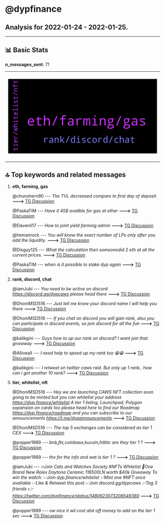 # **@dypfinance**
 ## Analysis for **2022-01-24** - **2022-01-25**.

---

## 📊 **Basic Stats**

**n_messages_sent**: 71

---
![wordcloud](dypfinance_1Days_wordcloud.png)

---


## 🔝 **Top keywords and related messages**

1. **eth, farming, gas**

    @chunshern90 --- *The TVL decreased compare to first day of deposit.* **--->** [TG Discussion](https://t.me/dypfinance/242480)

    @PaskaTIM --- *Have it 45$ avalible for gas at ether* **--->** [TG Discussion](https://t.me/dypfinance/242569)

    @Elavenil17 --- *How to joint yield farming admin* **--->** [TG Discussion](https://t.me/dypfinance/242313)

    @hemanrock --- *You will know the exact number of LPs only after you add the liquidity.* **--->** [TG Discussion](https://t.me/dypfinance/242414)

    @Disguy125 --- *What the calculation then someonedid 2 eth at all the current prices.* **--->** [TG Discussion](https://t.me/dypfinance/242422)

    @PaskaTIM --- *when is it possible to stake dyp again* **--->** [TG Discussion](https://t.me/dypfinance/242553)

2. **rank, discord, chat**

    @iamJubi --- *You need to be active on discord https://discord.gg/dypcaws please head there* **--->** [TG Discussion](https://t.me/dypfinance/242495)

    @DhoniMSD516 --- *Just tell me know your discord name I will help you there* **--->** [TG Discussion](https://t.me/dypfinance/242511)

    @DhoniMSD516 --- *If you chat on discord you will gain rank, also you can participate in discord events, so join discord for all the fun* **--->** [TG Discussion](https://t.me/dypfinance/242501)

    @balikgini --- *Guys how to up our rank on discord? I want join that giveaway* **--->** [TG Discussion](https://t.me/dypfinance/242494)

    @Alliveall --- *I need help to speed up my rank too 😁😁* **--->** [TG Discussion](https://t.me/dypfinance/242515)

    @balikgini --- *I retweet on twitter caws raid. But only up 1 rank.. how can i get another 10 rank?* **--->** [TG Discussion](https://t.me/dypfinance/242500)

3. **tier, whitelist, nft**

    @DhoniMSD516 --- *Hey we are launching CAWS NFT collection soon going to be minted but you can whitelist your address https://dyp.finance/whitelist A tier 1 listing, Launchpad, Polygon expansion on cards too please head here to find our Roadmap https://dyp.finance/roadmap and you can subscribe to our announcements https://t.me/dypannouncements* **--->** [TG Discussion](https://t.me/dypfinance/242372)

    @DhoniMSD516 --- *The top 5 exchanges can be considered as tier 1 CEX* **--->** [TG Discussion](https://t.me/dypfinance/242376)

    @popper1989 --- *bnb,ftx,coinbase,kucoin,hitbtc are they tier 1 ?* **--->** [TG Discussion](https://t.me/dypfinance/242382)

    @popper1989 --- *thx for the info and wat is tier 1 ?* **--->** [TG Discussion](https://t.me/dypfinance/242375)

    @iamJubi --- *🔥Join Cats and Watches Society #NFTs Whitelist 🎉One Brand New Rolex Daytona Ceramic 116500LN worth $40k Giveaway  To win the watch: ✅Join dyp.finance/whitelist ✅Mint one #NFT once available ✅Like & Retweet this post ✅Join discord.gg/dypcaws ✅Tag 3 friends  👉https://twitter.com/dypfinance/status/1480623073208549380* **--->** [TG Discussion](https://t.me/dypfinance/242336)

    @popper1989 --- *ow nice it wil cost alot off money to add on the tier 1 sec* **--->** [TG Discussion](https://t.me/dypfinance/242377)

